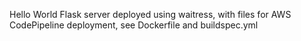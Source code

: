 Hello World Flask server deployed using waitress, with files for AWS CodePipeline deployment, see Dockerfile and buildspec.yml
